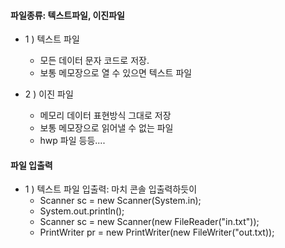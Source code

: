 #### 파일종류: 텍스트파일, 이진파일

- 1 ) 텍스트 파일
  - 모든 데이터 문자 코드로 저장.
  - 보통 메모장으로 열 수 있으면 텍스트 파일

- 2 ) 이진 파일
  - 메모리 데이터 표현방식 그대로 저장
  - 보통 메모장으로 읽어낼 수 없는 파일
  - hwp 파일 등등....

#### 파일 입출력

- 1 ) 텍스트 파일 입출력: 마치 콘솔 입출력하듯이
  - Scanner sc = new Scanner(System.in);
  - System.out.println();
  - Scanner sc = new Scanner(new FileReader("in.txt"));
  - PrintWriter pr = new PrintWriter(new FileWriter("out.txt));
